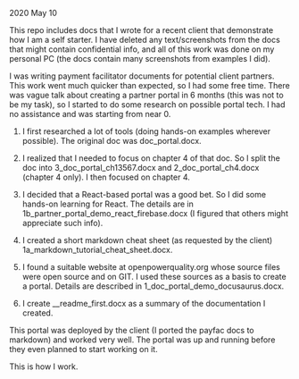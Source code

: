 2020 May 10

This repo includes docs that I wrote for a recent client that demonstrate how I am a self starter. I have deleted any text/screenshots from the docs that might contain confidential info, and all of this work was done on my personal PC (the docs contain many screenshots from examples I did).

I was writing payment facilitator documents for potential client partners. This work went much quicker than expected, so I had some free time. There was vague talk about creating a partner portal in 6 months (this was not to be my task), so I started to do some research on possible portal tech.  I had no assistance and was starting from near 0.

1. I first researched a lot of tools (doing hands-on examples wherever possible). The original doc was doc_portal.docx. 

2. I realized that I needed to focus on chapter 4 of that doc. So I split the doc into 3_doc_portal_ch13567.docx and 2_doc_portal_ch4.docx (chapter 4 only). I then focused on chapter 4.

3. I decided that a React-based portal was a good bet. So I did some hands-on learning for React. The details are in 1b_partner_portal_demo_react_firebase.docx (I figured that others might appreciate such info).

4. I created a short markdown cheat sheet (as requested by the client) 1a_markdown_tutorial_cheat_sheet.docx.

5. I found a suitable website at openpowerquality.org whose source files were open source and on GIT. I used these sources as a basis to create a portal. Details are described in 1_doc_portal_demo_docusaurus.docx.

6. I create __readme_first.docx as a summary of the documentation I created.

This portal was deployed by the client (I ported the payfac docs to markdown) and worked very well. The portal was up and running before they even planned to start working on it.

This is how I work.

